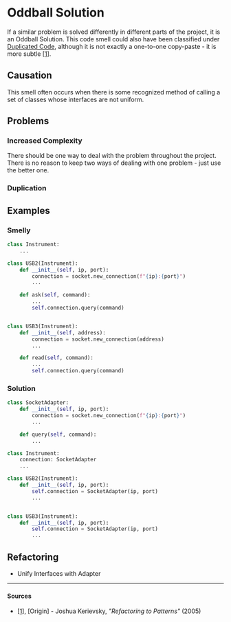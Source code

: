 # Oddball Solution

If a similar problem is solved differently in different parts of the project, it is an Oddball Solution. This code smell could also have been classified under [Duplicated Code](./duplicated-code.md), although it is not exactly a one-to-one copy-paste - it is more subtle [[1](#sources)].

## Causation

This smell often occurs when there is some recognized method of calling a set of classes whose interfaces are not uniform.

## Problems

### **Increased Complexity**

There should be one way to deal with the problem throughout the project. There is no reason to keep two ways of dealing with one problem - just use the better one.

### **Duplication**

## Examples



### Smelly

```py
class Instrument:
    ...

class USB2(Instrument):
    def __init__(self, ip, port):
        connection = socket.new_connection(f"{ip}:{port}")
        ...

    def ask(self, command):
        ...
        self.connection.query(command)


class USB3(Instrument):
    def __init__(self, address):
        connection = socket.new_connection(address)
        ...

    def read(self, command):
        ...
        self.connection.query(command)
```

### Solution

```py
class SocketAdapter:
    def __init__(self, ip, port):
        connection = socket.new_connection(f"{ip}:{port}")
        ...

    def query(self, command):
        ...

class Instrument:
    connection: SocketAdapter
    ...

class USB2(Instrument):
    def __init__(self, ip, port):
        self.connection = SocketAdapter(ip, port)
        ...


class USB3(Instrument):
    def __init__(self, ip, port):
        self.connection = SocketAdapter(ip, port)
        ...

```



## Refactoring

- Unify Interfaces with Adapter

---

#### Sources

- [[1](#sources)], [Origin] - Joshua Kerievsky, _"Refactoring to Patterns"_ (2005)
